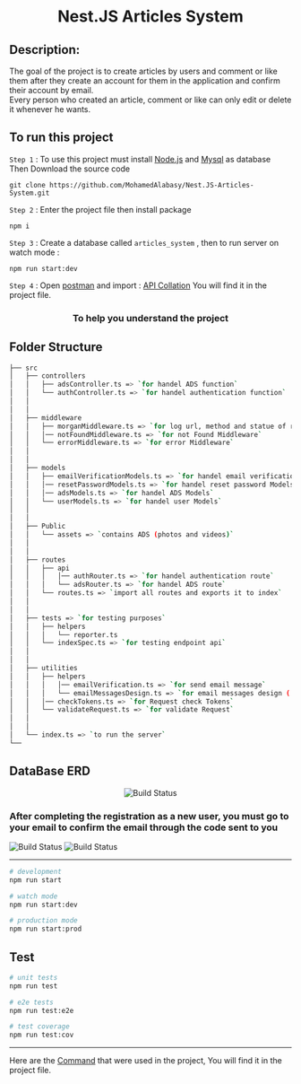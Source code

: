 <h1 align="center">Nest.JS Articles System</h1>

## Description:

The goal of the project is to create articles by users and comment or like them after they create an account for them in the application and confirm their account by email.  
Every person who created an article, comment or like can only edit or delete it whenever he wants.


## To run this project

`Step 1` : To use this project must install [Node.js](https://nodejs.org/en/) and [Mysql](https://www.mysql.com/downloads/) as database Then Download the source code

```
git clone https://github.com/MohamedAlabasy/Nest.JS-Articles-System.git
```

`Step 2` : Enter the project file then install package

```
npm i
```
`Step 3` : Create a database called `articles_system` , then to run server on watch mode :
```
npm run start:dev
```

`Step 4` : Open [postman](https://www.postman.com/downloads/) and import : [API Collation](https://github.com/MohamedAlabasy/Nest.JS-Articles-System/blob/main/api_collection.json) You will find it in the project file.


<h3 align="center">To help you understand the project</h3>


## Folder Structure

```bash
├── src
│   ├── controllers
│   │   ├── adsController.ts => `for handel ADS function`
│   │   └── authController.ts => `for handel authentication function`
│   │
│   │
│   ├── middleware
│   │   ├── morganMiddleware.ts => `for log url, method and statue of requests`
│   │   │── notFoundMiddleware.ts => `for not Found Middleware`
│   │   └── errorMiddleware.ts => `for error Middleware`
│   │
│   │
│   ├── models
│   │   ├── emailVerificationModels.ts => `for handel email verification Models`
│   │   │── resetPasswordModels.ts => `for handel reset password Models`
│   │   │── adsModels.ts => `for handel ADS Models`
│   │   └── userModels.ts => `for handel user Models`
│   │
│   │
│   ├── Public
│   │   └── assets => `contains ADS (photos and videos)`
│   │
│   │
│   ├── routes
│   │   ├── api
│   │   │   │── authRouter.ts => `for handel authentication route`
│   │   │   └── adsRouter.ts => `for handel ADS route`
│   │   └── routes.ts => `import all routes and exports it to index`
│   │
│   │
│   ├── tests => `for testing purposes`
│   │   ├── helpers
│   │   │   └── reporter.ts
│   │   └── indexSpec.ts => `for testing endpoint api`
│   │
│   │
│   ├── utilities
│   │   ├── helpers
│   │   │   │── emailVerification.ts => `for send email message`
│   │   │   └── emailMessagesDesign.ts => `for email messages design ( HTML & CSS )`
│   │   │── checkTokens.ts => `for Request check Tokens`
│   │   └── validateRequest.ts => `for validate Request`
│   │
│   │
│   └── index.ts => `to run the server`
└──
```

## DataBase ERD

<p align="center">
   <img src="https://user-images.githubusercontent.com/93389016/192885498-a6b67fc6-d45c-4227-8b59-a07dffa6889a.jpg" alt="Build Status">
</p>

### After completing the registration as a new user, you must go to your email to confirm the email through the code sent to you

   <img src="https://user-images.githubusercontent.com/93389016/192886872-2c8e9c28-f0a0-4fca-ac30-77f469bb119a.png" alt="Build Status">
   <img src="https://user-images.githubusercontent.com/93389016/192886906-3bc7efe9-c79e-4379-b502-5c6ad117592c.png" alt="Build Status">
</p>

<hr>

```bash
# development
npm run start

# watch mode
npm run start:dev

# production mode
npm run start:prod
```

## Test

```bash
# unit tests
npm run test

# e2e tests
npm run test:e2e

# test coverage
npm run test:cov
```
<hr>

Here are the [Command](https://github.com/MohamedAlabasy/Nest.JS-Articles-System/blob/main/command.txt) that were used in the project, You will find it in the project file.

